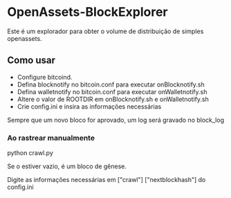 # OpenAssets-BlockExplorer
Este é um explorador para obter o volume de distribuição de simples openassets.

## Como usar

- Configure bitcoind.
- Defina blocknotify no bitcoin.conf para executar onBlocknotify.sh
- Defina walletnotify no bitcoin.conf para executar onWalletnotify.sh
- Altere o valor de ROOTDIR em onBlocknotify.sh e onWalletnotify.sh
- Crie config.ini e insira as informações necessárias

Sempre que um novo bloco for aprovado, um log será gravado no block_log

### Ao rastrear manualmente

python crawl.py <primeiro bloco a pesquisar>

Se o <primeiro bloco a pesquisar> estiver vazio, é um bloco de gênese.

Digite as informações necessárias em ["crawl"] ["nextblockhash"] do config.ini
